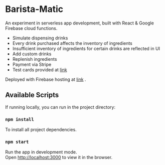 # Barista-Matic

An experiment in serverless app development, built with React & Google Firebase cloud functions.

- Simulate dispensing drinks
- Every drink purchased affects the inventory of ingredients
- Insufficient inventory of ingredients for certain drinks are reflected in UI
- Add custom drinks
- Replenish ingredients
- Payment via Stripe
- Test cards provided at [link](https://stripe.com/docs/testing)

Deployed with Firebase hosting at [link](https://barista-matic.web.app/) .

## Available Scripts

If running locally, you can run in the project directory:

### `npm install`

To install all project dependencies.

### `npm start`

Run the app in development mode.<br />
Open [http://localhost:3000](http://localhost:3000) to view it in the browser.
